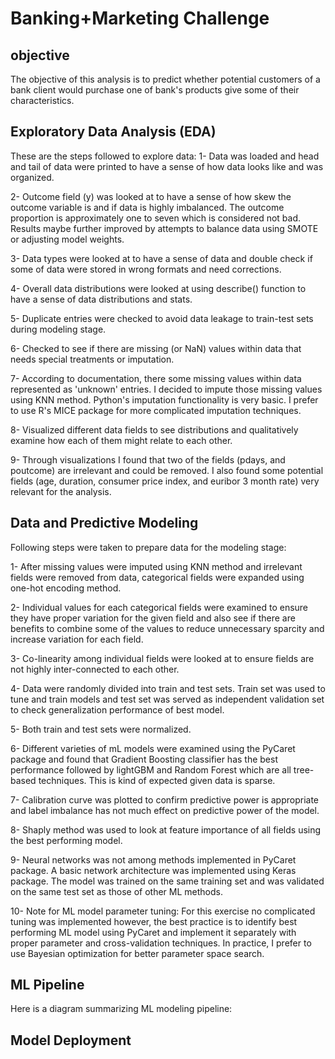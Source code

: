 # Banking+Marketing Challenge

## objective

The objective of this analysis is to predict whether potential customers of a bank client would purchase one of bank's products give some of their characteristics.

## Exploratory Data Analysis (EDA)

These are the steps followed to explore data:
1- Data was loaded and head and tail of data were printed to have a sense of how data looks like and was organized.

2- Outcome field (y) was looked at to have a sense of how skew the outcome variable is and if data is highly imbalanced. The outcome proportion is approximately one to seven which is considered not bad. Results maybe further improved by attempts to balance data using SMOTE or adjusting model weights.

3- Data types were looked at to have a sense of data and double check if some of data were stored in wrong formats and need corrections.

4- Overall data distributions were looked at using describe() function to have a sense of data distributions and stats.

5- Duplicate entries were checked to avoid data leakage to train-test sets during modeling stage.

6- Checked to see if there are missing (or NaN) values within data that needs special treatments or imputation.

7- According to documentation, there some missing values within data represented as 'unknown' entries. I decided to impute those missing values using KNN method. Python's imputation functionality is very basic. I prefer to use R's MICE package for more complicated imputation techniques.

8- Visualized different data fields to see distributions and qualitatively examine how each of them might relate to each other.

9- Through visualizations I found that two of the fields (pdays, and poutcome) are irrelevant and could be removed. I also found some potential fields (age, duration, consumer price index, and euribor 3 month rate) very relevant for the analysis.


## Data and Predictive Modeling

Following steps were taken to prepare data for the modeling stage:

1- After missing values were imputed using KNN method and irrelevant fields were removed from data, categorical fields were expanded using one-hot encoding method.

2- Individual values for each categorical fields were examined to ensure they have proper variation for the given field and also see if there are benefits to combine some of the values to reduce unnecessary sparcity and increase variation for each field.

3- Co-linearity among individual fields were looked at to ensure fields are not highly inter-connected to each other.

4- Data were randomly divided into train and test sets. Train set was used to tune and train models and test set was served as independent validation set to check generalization performance of best model.

5- Both train and test sets were normalized. 

6- Different varieties of mL models were examined using the PyCaret package and found that Gradient Boosting classifier has the best performance followed by lightGBM and Random Forest which are all tree-based techniques. This is kind of expected given data is sparse.

7- Calibration curve was plotted to confirm predictive power is appropriate and label imbalance has not much effect on predictive power of the model.

8- Shaply method was used to look at feature importance of all fields using the best performing model.

9- Neural networks was not among methods implemented in PyCaret package. A basic network architecture was implemented using Keras package. The model was trained on the same training set and was validated on the same test set as those of other ML methods.

10- Note for ML model parameter tuning: For this exercise no complicated tuning was implemented however, the best practice is to identify best performing ML model using PyCaret and implement it separately with proper parameter and cross-validation techniques. In practice, I prefer to use Bayesian optimization for better parameter space search.

## ML Pipeline

Here is a diagram summarizing ML modeling pipeline:


## Model Deployment
